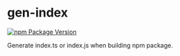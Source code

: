 # gen-index
[![npm Package Version](https://img.shields.io/npm/v/@beenotung/gen-index.svg?maxAge=2592000)](https://www.npmjs.com/package/@beenotung/gen-index)

Generate index.ts or index.js when building npm package.

